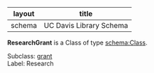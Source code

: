 | layout| title |
| ------------- |:-------------:|
| schema     | UC Davis Library Schema     |

**ResearchGrant** is a Class of type [schema:Class](http://schema.org/Class). <br /> 

Subclass: [grant](http://schema.library.ucdavis.edu/grant)<br /> Label: Research<br /> 
